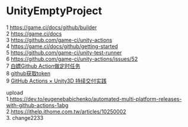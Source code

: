 # UnityEmptyProject
1 https://game.ci/docs/github/builder  
2 https://game.ci/docs  
3 https://github.com/game-ci/unity-actions  
4 https://game.ci/docs/github/getting-started  
5 https://github.com/game-ci/unity-test-runner  
6 https://github.com/game-ci/unity-actions/issues/52  
7 [白嫖Github Action做定时任务](https://www.jianshu.com/p/2deed352023b)  
8 [github获取token](https://blog.csdn.net/QilanAllen/article/details/111141263)  
9 [GitHub Actions × Unity3D 持续交付实践](https://github.red/github-actions-x-unity3d/)  

upload  
1.https://dev.to/eugenebabichenko/automated-multi-platform-releases-with-github-actions-1abg  
2.https://ithelp.ithome.com.tw/articles/10250002    
3. change2233
